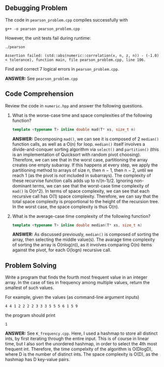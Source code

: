 ## Debugging Problem ##
 
The code in `pearson_problem.cpp` compiles successfully with
 
    g++ -o pearson pearson_problem.cpp
 
However, the unit tests fail during runtime:
 
    ./pearson

    Assertion failed: (std::abs(numeric::correlation(x, n, z, n)) - (-1.0)
    < tolerance), function main, file pearson_problem.cpp, line 106.
 
Find and correct 7 logical errors in `pearson_problem.cpp`.

**ANSWER:** See `pearson_problem.cpp`

## Code Comprehension ##

Review the code in `numeric.hpp` and answer the following questions.

1. What is the worse-case time and space complexities of the following function?

    ```c++
    template <typename T> inline double mad(T* xs, size_t n)
    ```
    **ANSWER:** Decomposing `mad()`, we can see it is composed of 2 `median()` function calls, as well as a O(n) for loop. `median()` itself involves a divide-and-conquer sorting algorithm via `select()` and `partition()` (this is an implementation of Quicksort with random pivot choosing). Therefore, we can see that in the worst case, partitioning the array creates one empty subarray. If this happens at every step, we apply the partitioning method to arrays of size n, then n − 1, then n − 2, until we reach 1 (as the pivot is _not_ included in subarrays). The complexity of these recurvise function calls adds up to n/(n-1)/2. Ignoring non-dominant terms, we can see that the worst-case time complexity of `mad()` is O(n^2). In terms of space complexity, we can see that each recursive call has O(1) space complexity. Therefore, we can say that the total space complexity is proportional to the height of the recursion tree. In the worst case, the space complexity is thus O(n).
    
2. What is the average-case time complexity of the following function?

    ```c++
    template <typename T> inline double median(T* xs, size_t n)
    ```
    
    **ANSWER:** As discussed previously, `median()` is composed of sorting the array, then selecting the middle value(s). The avarage time complexity of sorting the array is O(nlog(n)), as it involves comparing O(n) items against the pivot, for each O(logn) recursive call.
    
## Problem Solving ##

Write a program that finds the fourth most frequent value 
in an integer array. In the case of ties in frequency among multiple values, 
return the smallest of such values.

For example, given the values (as command-line argument inputs)

    4 4 1 2 2 2 2 3 3 3 5 5 5 6 1 5 9

the program should print

    1
    
**ANSWER:** See `K_frequency.cpp`. Here, I used a hashmap to store all distinct ints, by first iterating through the entire input. This is of course in linear time, but I also sort the unordered hashmap, in order to select the 4th most frequent int. Therefore, the time compelxity of the algorithm is O(DlogD), where D is the number of distinct ints. The space complexity is O(D), as the hashmap has D key-value pairs.

